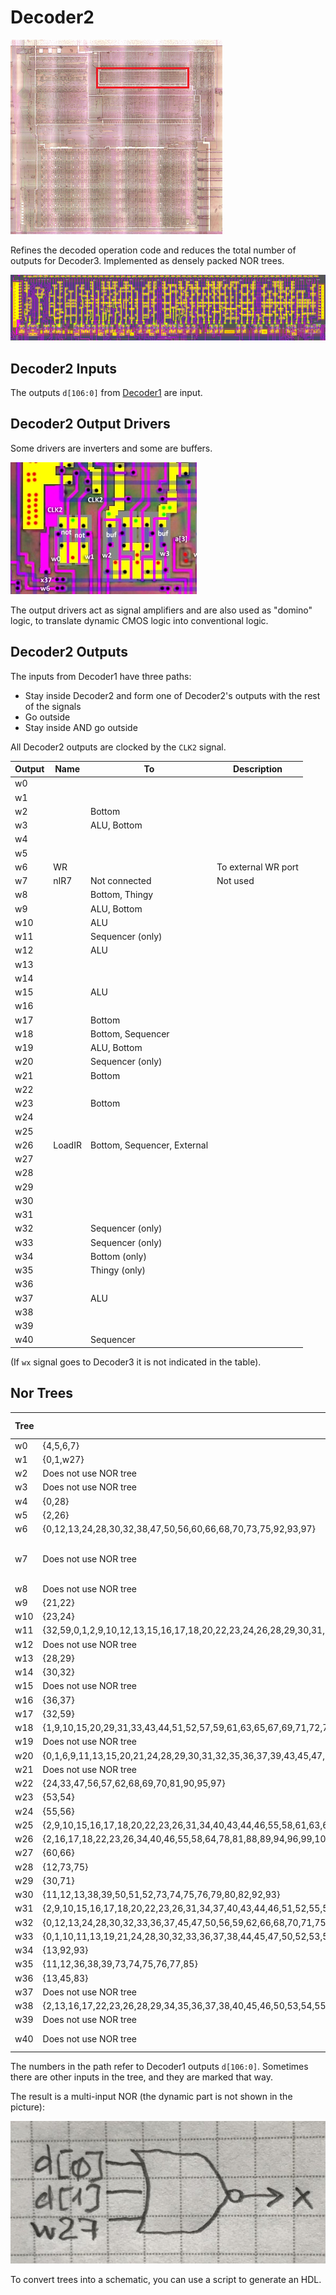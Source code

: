 # Decoder2

![locator_decoder2](/imgstore/locator_decoder2.png)

Refines the decoded operation code and reduces the total number of outputs for Decoder3. Implemented as densely packed NOR trees.

![decoder2](/imgstore/decoder2.jpg)

## Decoder2 Inputs

The outputs `d[106:0]` from [Decoder1](decoder1.md) are input.

## Decoder2 Output Drivers

Some drivers are inverters and some are buffers.

![decoder2_drv](/imgstore/modules/decoder2_drv.jpg)

The output drivers act as signal amplifiers and are also used as "domino" logic, to translate dynamic CMOS logic into conventional logic.

## Decoder2 Outputs

The inputs from Decoder1 have three paths:
- Stay inside Decoder2 and form one of Decoder2's outputs with the rest of the signals
- Go outside
- Stay inside AND go outside

All Decoder2 outputs are clocked by the `CLK2` signal.

|Output|Name|To|Description|
|---|---|---|---|
|w0| | | |
|w1| | | |
|w2| |Bottom| |
|w3| |ALU, Bottom| |
|w4| | | |
|w5| | | |
|w6|WR| |To external WR port|
|w7|nIR7|Not connected|Not used|
|w8| |Bottom, Thingy| |
|w9| |ALU, Bottom| |
|w10| |ALU| |
|w11| |Sequencer (only)| |
|w12| |ALU| |
|w13| | | |
|w14| | | |
|w15| |ALU| |
|w16| | | |
|w17| |Bottom| |
|w18| |Bottom, Sequencer| |
|w19| |ALU, Bottom| |
|w20| |Sequencer (only)| |
|w21| |Bottom| |
|w22| | | |
|w23| |Bottom| |
|w24| | | |
|w25| | | |
|w26|LoadIR|Bottom, Sequencer, External| |
|w27| | | |
|w28| | | |
|w29| | | |
|w30| | | |
|w31| | | |
|w32| |Sequencer (only)| |
|w33| |Sequencer (only)| |
|w34| |Bottom (only)| |
|w35| |Thingy (only)| |
|w36| | | |
|w37| |ALU| |
|w38| | | |
|w39| | | |
|w40| |Sequencer| |

(If `wx` signal goes to Decoder3 it is not indicated in the table).

## Nor Trees

|Tree|Paths|Output Driver|
|---|---|---|
|w0|{4,5,6,7}|not|
|w1|{0,1,w27}|not|
|w2|Does not use NOR tree|`d[103]`|
|w3|Does not use NOR tree|`d[3]`|
|w4|{0,28}|not|
|w5|{2,26}|not|
|w6|{0,12,13,24,28,30,32,38,47,50,56,60,66,68,70,73,75,92,93,97}|not|
|w7|Does not use NOR tree|`~IR[7]`. :warning: Not used (not connected).|
|w8|Does not use NOR tree|`d[19]`|
|w9|{21,22}|not|
|w10|{23,24}|not|
|w11|{32,59,0,1,2,9,10,12,13,15,16,17,18,20,22,23,24,26,28,29,30,31,33,34,38,40,43,44,46,47,50,51,52,55,56,57,58,60,61,63,64,65,66,67,68,69,70,71,72,73,75,78,79,80,81,82,86,87,88,89,90,91,92,93,94,95,96,97,98,99,100,101,102,103,104,105}|not|
|w12|Does not use NOR tree|`d[27]`|
|w13|{28,29}|not|
|w14|{30,32}|not|
|w15|Does not use NOR tree|`d[35]`|
|w16|{36,37}|not|
|w17|{32,59}|not|
|w18|{1,9,10,15,20,29,31,33,43,44,51,52,57,59,61,63,65,67,69,71,72,79,80,82,86,87,90,91,95,104,105}|not|
|w19|Does not use NOR tree|`d[46]`|
|w20|{0,1,6,9,11,13,15,20,21,24,28,29,30,31,32,35,36,37,39,43,45,47,50,51,56,57,60,61,62,63,65,66,68,69,70,72,74,76,82,83,86,92,93,95,97,104}|not|
|w21|Does not use NOR tree|`d[50]`|
|w22|{24,33,47,56,57,62,68,69,70,81,90,95,97}|not|
|w23|{53,54}|not|
|w24|{55,56}|not|
|w25|{2,9,10,15,16,17,18,20,22,23,26,31,34,40,43,44,46,55,58,61,63,64,65,67,72,77,78,86,87,88,89,91,94,96,99,100,101,102,104,105}|not|
|w26|{2,16,17,18,22,23,26,34,40,46,55,58,64,78,81,88,89,94,96,99,100,101,102,103}|not|
|w27|{60,66}|not|
|w28|{12,73,75}|not|
|w29|{30,71}|not|
|w30|{11,12,13,38,39,50,51,52,73,74,75,76,79,80,82,92,93}|not|
|w31|{2,9,10,15,16,17,18,20,22,23,26,31,34,37,40,43,44,46,51,52,55,58,60,61,63,64,65,67,72,78,79,80,81,82,84,86,87,88,89,91,94,96,99,101,102,103,104,105}|not|
|w32|{0,12,13,24,28,30,32,33,36,37,45,47,50,56,59,62,66,68,70,71,75,76,77,83,90,91,92,93,97}|not|
|w33|{0,1,10,11,13,19,21,24,28,30,32,33,36,37,38,44,45,47,50,52,53,54,56,59,60,62,66,67,68,70,71,73,75,79,80,82,83,87,90,91,92,93,97,105}|not|
|w34|{13,92,93}|not|
|w35|{11,12,36,38,39,73,74,75,76,77,85}|not|
|w36|{13,45,83}|not|
|w37|Does not use NOR tree|`d[98]`|
|w38|{2,13,16,17,22,23,26,28,29,34,35,36,37,38,40,45,46,50,53,54,55,58,62,68,70,78,81,88,89,92,93,94,96,97,99,100,101}|not|
|w39|Does not use NOR tree|`~SeqOut_2`|
|w40|Does not use NOR tree|`w[18] & w[39]`|

The numbers in the path refer to Decoder1 outputs `d[106:0]`. Sometimes there are other inputs in the tree, and they are marked that way.

The result is a multi-input NOR (the dynamic part is not shown in the picture):

![demo_w1](/imgstore/nortrees/demo_w1.jpg)

To convert trees into a schematic, you can use a script to generate an HDL.

